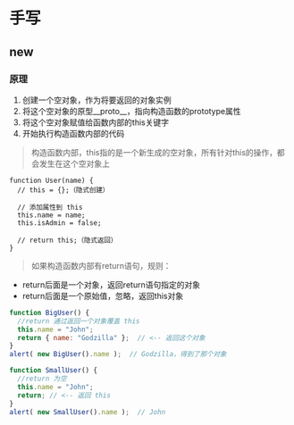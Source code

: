 # 手写

## new

### 原理

1. 创建一个空对象，作为将要返回的对象实例
2. 将这个空对象的原型__proto__，指向构造函数的prototype属性
3. 将这个空对象赋值给函数内部的this关键字
4. 开始执行构造函数内部的代码

> 构造函数内部，this指的是一个新生成的空对象，所有针对this的操作，都会发生在这个空对象上

```js{2,8}
function User(name) {
  // this = {};（隐式创建）

  // 添加属性到 this
  this.name = name;
  this.isAdmin = false;

  // return this;（隐式返回）
}
```

> 如果构造函数内部有return语句，规则：

- return后面是一个对象，返回return语句指定的对象
- return后面是一个原始值，忽略，返回this对象

```js
function BigUser() {
  //return 通过返回一个对象覆盖 this
  this.name = "John";
  return { name: "Godzilla" };  // <-- 返回这个对象
}
alert( new BigUser().name );  // Godzilla，得到了那个对象
```

```js
function SmallUser() {
  //return 为空
  this.name = "John";
  return; // <-- 返回 this
}
alert( new SmallUser().name );  // John
```
